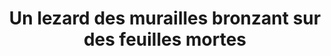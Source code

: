 ---
layout: photo
title: Un lezard des murailles bronzant sur des feuilles mortes
desc: An Aer・Pris sur le vif
category: pris-sur-le-vif
image: 9
tags:
- front
metadata:
- boitier: Canon 650D
- focale: F/10
- temps d'exposition: 1/1000
- objectif: 55-250mm + bague allonge 25mm
- lieu: Ploërdut, Morbihan
---